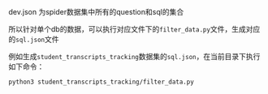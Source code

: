 dev.json 为spider数据集中所有的question和sql的集合

所以针对单个db的数据，可以执行对应文件下的`filter_data.py`文件，生成对应的`sql.json`文件

例如生成`student_transcripts_tracking`数据集的`sql.json`，在当前目录下执行如下命令：

```shell
python3 student_transcripts_tracking/filter_data.py
```